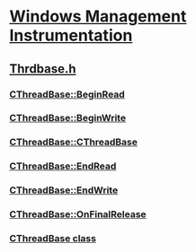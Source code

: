 # [Windows Management Instrumentation](../_wmi/index.md)
## [Thrdbase.h](index.md)
### [CThreadBase::BeginRead](../thrdbase/nf-thrdbase-cthreadbase-beginread.md)
### [CThreadBase::BeginWrite](../thrdbase/nf-thrdbase-cthreadbase-beginwrite.md)
### [CThreadBase::CThreadBase](../thrdbase/nf-thrdbase-cthreadbase-cthreadbase.md)
### [CThreadBase::EndRead](../thrdbase/nf-thrdbase-cthreadbase-endread.md)
### [CThreadBase::EndWrite](../thrdbase/nf-thrdbase-cthreadbase-endwrite.md)
### [CThreadBase::OnFinalRelease](../thrdbase/nf-thrdbase-cthreadbase-onfinalrelease.md)
### [CThreadBase class](../thrdbase/nl-thrdbase-cthreadbase.md)
